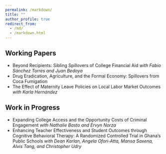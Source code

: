 ```yaml
---
permalink: /markdown/
title: ""
author_profile: true
redirect_from: 
  - /md/
  - /markdown.html
---
```


## Working Papers

* Beyond Recipients: Sibling Spillovers of College Financial Aid *with Fabio Sánchez Torres and Juan Bedoya*
* Drug Eradication, Agriculture, and the Formal Economy: Spillovers from Coca Fumigation
* The Effect of Maternity Leave Policies on Local Labor Market Outcomes *with Karla Hernández*

## Work in Progress

* Expanding College Access and the Opportunity Costs of Criminal Engagement *with Nathalie Basto and Ervyn Norza*
* Enhancing Teacher Effectiveness and Student Outcomes through Cognitive Behavioral Therapy: A Randomized Controlled Trial in Ghana’s Public Schools *with Dean Karlan, Angela Ofori-Atta, Mansa Saxena, Alvis Tang, and Christopher Udry*


